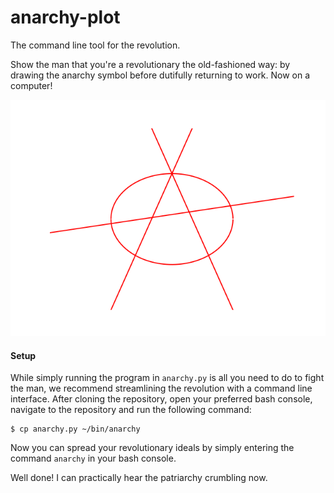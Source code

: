 # anarchy-plot
The command line tool for the revolution.


Show the man that you're a revolutionary the old-fashioned way: by drawing the anarchy symbol before dutifully returning to work.
Now on a computer!

![ANARCHY!!!](assets/ANARCHY!!!.png)

#### Setup

While simply running the program in `anarchy.py` is all you need to do to fight the man, we recommend streamlining the revolution with a command line interface.
After cloning the repository, open your preferred bash console, navigate to the repository and run the following command:

```
$ cp anarchy.py ~/bin/anarchy
```

Now you can spread your revolutionary ideals by simply entering the command `anarchy` in your bash console.

Well done!
I can practically hear the patriarchy crumbling now.
